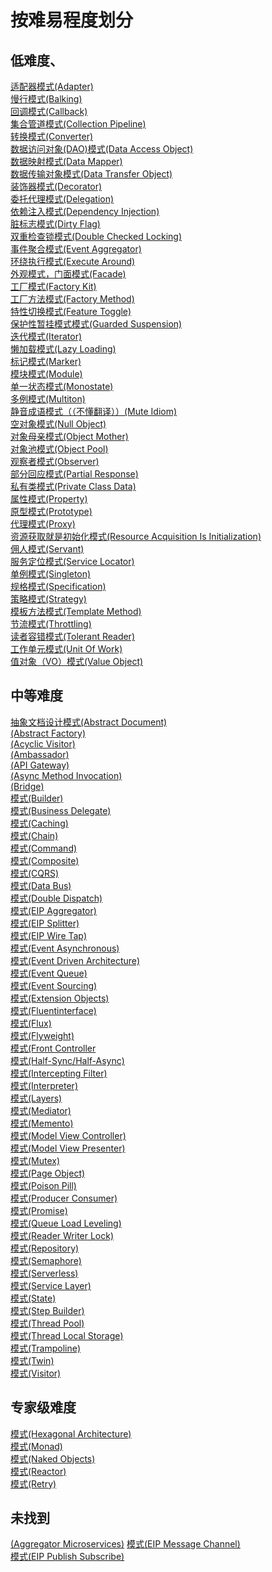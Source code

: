 # 按难易程度划分

## 低难度、

[适配器模式(Adapter)](adapter/README.md) </br>
[慢行模式(Balking)](balking/README.md)</br>
[回调模式(Callback)](callback/README.md)</br>
[集合管道模式(Collection Pipeline)](collection-pipeline/README.md)</br>
[转换模式(Converter)](converter/README.md)</br>
[数据访问对象(DAO)模式(Data Access Object)](dao/README.md)</br>
[数据映射模式(Data Mapper)](data-mapper/README.md)</br>
[数据传输对象模式(Data Transfer Object)](data-transfer-object/README.md)</br>
[装饰器模式(Decorator)](decorator/README.md)</br>
[委托代理模式(Delegation)](delegation/README.md)</br>
[依赖注入模式(Dependency Injection)](dependency-injection/README.md)</br>
[脏标志模式(Dirty Flag)](dirty-flag/README.md)</br>
[双重检查锁模式(Double Checked Locking)](double-checked-locking/README.md)</br>
[事件聚合模式(Event Aggregator)](event-aggregator/README.md)</br>
[环绕执行模式(Execute Around)](execute-around/README.md)</br>
[外观模式，门面模式(Facade)](facade/README.md)</br>
[工厂模式(Factory Kit)](factory-kit/README.md)</br>
[工厂方法模式(Factory Method)](factory-method/README.md)</br>
[特性切换模式(Feature Toggle)](feature-toggle/README.md)</br>
[保护性暂挂模式模式(Guarded Suspension)](guarded-suspension/README.md)</br>
[迭代模式(Iterator)](iterator/README.md)</br>
[懒加载模式(Lazy Loading)](lazy-loading/README.md)</br>
[标记模式(Marker)](marker/README.md)</br>
[模块模式(Module)](module/README.md)</br>
[单一状态模式(Monostate)](monostate/README.md)</br>
[多例模式(Multiton)](multiton/README.md)</br>
[静音成语模式（（不懂翻译））(Mute Idiom)](mute-idiom/README.md)</br>
[空对象模式(Null Object)](null-object/README.md)</br>
[对象母亲模式(Object Mother)](object-mother/README.md)</br>
[对象池模式(Object Pool)](object-pool/README.md)</br>
[观察者模式(Observer)](observer/README.md)</br>
[部分回应模式(Partial Response)](partial-response/README.md)</br>
[私有类模式(Private Class Data)](private-class-data/README.md)</br>
[属性模式(Property)](property/README.md)</br>
[原型模式(Prototype)](prototype/README.md)</br>
[代理模式(Proxy)](proxy/README.md)</br>
[资源获取就是初始化模式(Resource Acquisition Is Initialization)](resource-acquisition-is-initialization/README.md)</br>
[佣人模式(Servant)](servant/README.md)</br>
[服务定位模式(Service Locator)](service-locator/README.md)</br>
[单例模式(Singleton)](singleton/README.md)</br>
[规格模式(Specification)](specification/README.md)</br>
[策略模式(Strategy)](strategy/README.md)</br>
[模板方法模式(Template Method)](template-method/README.md)</br>
[节流模式(Throttling)](throttling/README.md)</br>
[读者容错模式(Tolerant Reader)](tolerant-reader/README.md)</br>
[工作单元模式(Unit Of Work)](unit-of-work/README.md)</br>
[值对象（VO）模式(Value Object)](value-object/README.md)</br>

## 中等难度

[抽象文档设计模式(Abstract Document)](abstract-document/README.md)</br>
[(Abstract Factory)](abstract-factory/README.md)</br>
[(Acyclic Visitor)](acyclic-visitor/README.md)</br>
[(Ambassador)](ambassador/README.md)</br>
[(API Gateway)](api-gateway/README.md)</br>
[(Async Method Invocation)](async-method-invocation/README.md)</br>
[(Bridge)](bridge/README.md)</br>
[模式(Builder)](builder/README.md)</br>
[模式(Business Delegate)](business-delegate/README.md)</br>
[模式(Caching)](caching/README.md)</br>
[模式(Chain)](chain/README.md)</br>
[模式(Command)](command/README.md)</br>
[模式(Composite)](composite/README.md)</br>
[模式(CQRS)](cqrs/README.md)</br>
[模式(Data Bus)](data-bus/README.md)</br>
[模式(Double Dispatch)](double-dispatch/README.md)</br>
[模式(EIP Aggregator)](eip-aggregator/README.md)</br>
[模式(EIP Splitter)](eip-splitter/README.md)</br>
[模式(EIP Wire Tap)](eip-wire-tap/README.md)</br>
[模式(Event Asynchronous)](event-asynchronous/README.md)</br>
[模式(Event Driven Architecture)](event-driven-architecture/README.md)</br>
[模式(Event Queue)](event-queue/README.md)</br>
[模式(Event Sourcing)](event-sourcing/README.md)</br>
[模式(Extension Objects)](extension-objects/README.md)</br>
[模式(Fluentinterface)](fluentinterface/README.md)</br>
[模式(Flux)](flux/README.md)</br>
[模式(Flyweight)](flyweight/README.md)</br>
[模式(Front Controller](front-controller/README.md)</br>
[模式(Half-Sync/Half-Async)](half-sync-half-async/README.md)</br>
[模式(Intercepting Filter)](intercepting-filter/README.md)</br>
[模式(Interpreter)](interpreter/README.md)</br>
[模式(Layers)](layers/README.md)</br>
[模式(Mediator)](mediator/README.md)</br>
[模式(Memento)](memento/README.md)</br>
[模式(Model View Controller)](model-view-controller/README.md)</br>
[模式(Model View Presenter)](model-view-presenter/README.md)</br>
[模式(Mutex)](mutex/README.md)</br>
[模式(Page Object)](page-object/README.md)</br>
[模式(Poison Pill)](poison-pill/README.md)</br>
[模式(Producer Consumer)](producer-consumer/README.md)</br>
[模式(Promise)](promise/README.md)</br>
[模式(Queue Load Leveling)](queue-load-leveling/README.md)</br>
[模式(Reader Writer Lock)](reader-writer-lock/README.md)</br>
[模式(Repository)](repository/README.md)</br>
[模式(Semaphore)](semaphore/README.md)</br>
[模式(Serverless)](serverless/README.md)</br>
[模式(Service Layer)](service-layer/README.md)</br>
[模式(State)](state/README.md)</br>
[模式(Step Builder)](step-builder/README.md)</br>
[模式(Thread Pool)](thread-pool/README.md)</br>
[模式(Thread Local Storage)](tls/README.md)</br>
[模式(Trampoline)](trampoline/README.md)</br>
[模式(Twin)](twin/README.md)</br>
[模式(Visitor)](visitor/README.md)</br>

## 专家级难度

[模式(Hexagonal Architecture)](hexagonal/README.md)</br>
[模式(Monad)](monad/README.md)</br>
[模式(Naked Objects)](naked-objects/README.md)</br>
[模式(Reactor)](reactor/README.md)</br>
[模式(Retry)](retry/README.md)</br>

## 未找到

[(Aggregator Microservices)](aggregator-microservices/README.md)
[模式(EIP Message Channel)](eip-message-channel/README.md)</br>
[模式(EIP Publish Subscribe)](eip-publish-subscribe/README.md)</br>